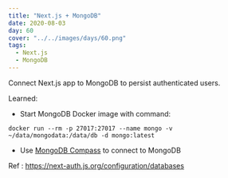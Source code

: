 ```yaml
---
title: "Next.js + MongoDB"
date: 2020-08-03
day: 60
cover: "../../images/days/60.png"
tags:
  - Next.js
  - MongoDB
---
```


Connect Next.js app to MongoDB to persist authenticated users.

Learned:

- Start MongoDB Docker image with command:

```shell
docker run --rm -p 27017:27017 --name mongo -v ~/data/mongodata:/data/db -d mongo:latest
```

- Use [MongoDB Compass](https://www.mongodb.com/download-center/compass) to connect to MongoDB

Ref : https://next-auth.js.org/configuration/databases
